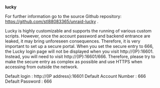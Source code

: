 **lucky**

For further information go to the source Github repository: https://github.com/stl88083365/unraid-lucky .  
  
Lucky is highly customizable and supports the running of various custom scripts.
However, once the account password and backend entrance are leaked, it may bring unforeseen consequences.
Therefore, it is very important to set up a secure portal.
When you set the secure entry to 666, the Lucky login page will not be displayed when you visit http://{IP}:16601.
Instead, you will need to visit http://{IP}:16601/666. Therefore, please try to make the secure entry as complex as possible and use HTTPS when accessing from outside the network.

Default login : http://{IP address}:16601
Default Account Number : 666
Default Password : 666
